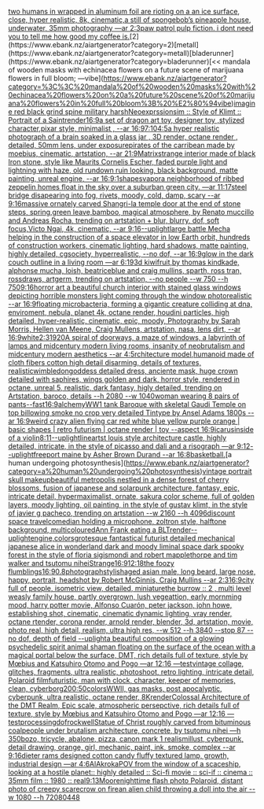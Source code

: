 [two humans in wrapped in aluminum foil are rioting on a an ice surface, close, hyper realistic, 8k, cinematic,](https://www.ebank.nz/aiartgenerator?category=two%20humans%20in%20wrapped%20in%20aluminum%20foil%20are%20rioting%20on%20a%20an%20ice%20surface%2C%20close%2C%20hyper%20realistic%2C%208k%2C%20cinematic%2C)[a still of spongebob’s pineapple house, underwater, 35mm photography —ar 2:3](https://www.ebank.nz/aiartgenerator?category=a%20still%20of%20spongebob%E2%80%99s%20pineapple%20house%2C%20underwater%2C%2035mm%20photography%20%E2%80%94ar%202%3A3)[paw patrol pulp fiction. i dont need you to tell me how good my coffee is.](https://www.ebank.nz/aiartgenerator?category=paw%20patrol%20pulp%20fiction.%20i%20dont%20need%20you%20to%20tell%20me%20how%20good%20my%20coffee%20is.)[2](https://www.ebank.nz/aiartgenerator?category=2)[metall](https://www.ebank.nz/aiartgenerator?category=metall)[bladerunner](https://www.ebank.nz/aiartgenerator?category=bladerunner)[<< mandala of wooden masks with echinacea flowers on a future scene of marijuana flowers in full bloom; —vibe](https://www.ebank.nz/aiartgenerator?category=%3C%3C%20mandala%20of%20wooden%20masks%20with%20echinacea%20flowers%20on%20a%20future%20scene%20of%20marijuana%20flowers%20in%20full%20bloom%3B%20%E2%80%94vibe)[imagine red black grind spine military harsh](https://www.ebank.nz/aiartgenerator?category=imagine%20red%20black%20grind%20spine%20military%20harsh)[Neoexprssionsim :: Style of Klimt :: Portrait of a Saint](https://www.ebank.nz/aiartgenerator?category=Neoexprssionsim%20%3A%3A%20Style%20of%20Klimt%20%3A%3A%20Portrait%20of%20a%20Saint)[render](https://www.ebank.nz/aiartgenerator?category=render)[16:9](https://www.ebank.nz/aiartgenerator?category=16%3A9)[a set of dragon art toy, designer toy ,stylized character,pixar style, minimalist , --ar 16:9](https://www.ebank.nz/aiartgenerator?category=a%20set%20of%20dragon%20art%20toy%2C%20designer%20toy%20%2Cstylized%20character%2Cpixar%20style%2C%20minimalist%20%2C%20--ar%2016%3A9)[7:10](https://www.ebank.nz/aiartgenerator?category=7%3A10)[4:5](https://www.ebank.nz/aiartgenerator?category=4%3A5)[a hyper realistic photograph of a brain soaked in a glass jar , 3D render, octane render , detailed, 50mm lens, under exposure](https://www.ebank.nz/aiartgenerator?category=a%20hyper%20realistic%20photograph%20of%20a%20brain%20soaked%20in%20a%20glass%20jar%20%2C%203D%20render%2C%20octane%20render%20%2C%20detailed%2C%2050mm%20lens%2C%20under%20exposure)[pirates of the carribean made by moebius, cinematic, artstation, --ar 21:9](https://www.ebank.nz/aiartgenerator?category=pirates%20of%20the%20carribean%20made%20by%20moebius%2C%20cinematic%2C%20artstation%2C%20--ar%2021%3A9)[Matrix](https://www.ebank.nz/aiartgenerator?category=Matrix)[strange interior made of black Iron stone, style like Maurits Cornelis Escher, faded purple light and lightning with haze, old rundown ruin looking, black background, matte painting, unreal engine, --ar 16:9](https://www.ebank.nz/aiartgenerator?category=strange%20interior%20made%20of%20black%20Iron%20stone%2C%20style%20like%20Maurits%20Cornelis%20Escher%2C%20faded%20purple%20light%20and%20lightning%20with%20haze%2C%20old%20rundown%20ruin%20looking%2C%20black%20background%2C%20matte%20painting%2C%20unreal%20engine%2C%20--ar%2016%3A9)[:1](https://www.ebank.nz/aiartgenerator?category=%3A1)[shapes](https://www.ebank.nz/aiartgenerator?category=shapes)[vapor](https://www.ebank.nz/aiartgenerator?category=vapor)[a neighborhood of ribbed zeppelin homes float in the sky over a suburban green city. —ar 11:17](https://www.ebank.nz/aiartgenerator?category=a%20neighborhood%20of%20ribbed%20zeppelin%20homes%20float%20in%20the%20sky%20over%20a%20suburban%20green%20city.%20%E2%80%94ar%2011%3A17)[steel bridge disapearing into fog, rivets, moody, cold, damp, scary --ar 9:16](https://www.ebank.nz/aiartgenerator?category=steel%20bridge%20disapearing%20into%20fog%2C%20rivets%2C%20moody%2C%20cold%2C%20damp%2C%20scary%20--ar%209%3A16)[massive ornately carved Shangri-la temple door at the end of stone steps, spring,green leave,bamboo, magical atmosphere, by Renato muccillo and Andreas Rocha, trending on artstation + blur, blurry, dof, soft focus,Victo Ngai, 4k, cinematic, --ar 9:16](https://www.ebank.nz/aiartgenerator?category=massive%20ornately%20carved%20Shangri-la%20temple%20door%20at%20the%20end%20of%20stone%20steps%2C%20spring%2Cgreen%20leave%2Cbamboo%2C%20magical%20atmosphere%2C%20by%20Renato%20muccillo%20and%20Andreas%20Rocha%2C%20trending%20on%20artstation%20%2B%20blur%2C%20blurry%2C%20dof%2C%20soft%20focus%2CVicto%20Ngai%2C%204k%2C%20cinematic%2C%20--ar%209%3A16)[--uplight](https://www.ebank.nz/aiartgenerator?category=--uplight)[large battle Mecha helping in the construction of a space elevator in low Earth orbit, hundreds of construction workers, cinematic lighting, hard shadows, matte painting, highly detailed, cgsociety, hyperrealistic, --no dof, --ar 16:9](https://www.ebank.nz/aiartgenerator?category=large%20battle%20Mecha%20helping%20in%20the%20construction%20of%20a%20space%20elevator%20in%20low%20Earth%20orbit%2C%20hundreds%20of%20construction%20workers%2C%20cinematic%20lighting%2C%20hard%20shadows%2C%20matte%20painting%2C%20highly%20detailed%2C%20cgsociety%2C%20hyperrealistic%2C%20--no%20dof%2C%20--ar%2016%3A9)[glow in the dark couch outline  in  a living room —ar 6:19](https://www.ebank.nz/aiartgenerator?category=glow%20in%20the%20dark%20couch%20outline%20%20in%20%20a%20living%20room%20%E2%80%94ar%206%3A19)[3d kiwifruit,by thomas kindkade, alphonse mucha, loish, beatriceblue and craig mullins, sparth, ross tran, rossdraws, artgerm, trending on artstation, --no people --w 750 --h 750](https://www.ebank.nz/aiartgenerator?category=3d%20kiwifruit%2Cby%20thomas%20kindkade%2C%20alphonse%20mucha%2C%20loish%2C%20beatriceblue%20and%20craig%20mullins%2C%20sparth%2C%20ross%20tran%2C%20rossdraws%2C%20artgerm%2C%20trending%20on%20artstation%2C%20--no%20people%20--w%20750%20--h%20750)[9:16](https://www.ebank.nz/aiartgenerator?category=9%3A16)[horror art a beautiful church interior with stained glass windows depicting horrible monsters light coming through the window photorealistic --ar 16:9](https://www.ebank.nz/aiartgenerator?category=horror%20art%20a%20beautiful%20church%20interior%20with%20stained%20glass%20windows%20depicting%20horrible%20monsters%20light%20coming%20through%20the%20window%20photorealistic%20--ar%2016%3A9)[floating microbacteria, forming a gigantic creature colliding at dna, enviroment, nebula, planet 4k, octane render, houdini particles, high detailed, hyper-realistic, cinematic, epic, moody, Photography by Sarah Morris, Hellen van Meene, Craig Mullens, artstation, nasa, lens dirt, --ar 16:9](https://www.ebank.nz/aiartgenerator?category=floating%20microbacteria%2C%20forming%20a%20gigantic%20creature%20colliding%20at%20dna%2C%20enviroment%2C%20nebula%2C%20planet%204k%2C%20octane%20render%2C%20houdini%20particles%2C%20high%20detailed%2C%20hyper-realistic%2C%20cinematic%2C%20epic%2C%20moody%2C%20Photography%20by%20Sarah%20Morris%2C%20Hellen%20van%20Meene%2C%20Craig%20Mullens%2C%20artstation%2C%20nasa%2C%20lens%20dirt%2C%20--ar%2016%3A9)[white](https://www.ebank.nz/aiartgenerator?category=white)[2:3](https://www.ebank.nz/aiartgenerator?category=2%3A3)[1920](https://www.ebank.nz/aiartgenerator?category=1920)[A spiral of doorways, a maze of windows, a labyrinth of lamps and midcentury modern living rooms, insanity of neobrutalism and midcentury modern aesthetics --ar 4:5](https://www.ebank.nz/aiartgenerator?category=A%20spiral%20of%20doorways%2C%20a%20maze%20of%20windows%2C%20a%20labyrinth%20of%20lamps%20and%20midcentury%20modern%20living%20rooms%2C%20insanity%20of%20neobrutalism%20and%20midcentury%20modern%20aesthetics%20--ar%204%3A5)[rchitecture model,humanoid made of cloth fibers cotton high detail disarming, details of textures, realistic](https://www.ebank.nz/aiartgenerator?category=rchitecture%20model%2Chumanoid%20made%20of%20cloth%20fibers%20cotton%20high%20detail%20disarming%2C%20details%20of%20textures%2C%20realistic)[wimbledon](https://www.ebank.nz/aiartgenerator?category=wimbledon)[goddess detailed dress, anciente mask, huge crown detailed with saphires, wings golden and dark, horror style, rendered in octane, unreal 5, realistic, dark fantasy, higly detailed, trending on Artstation, baroco, details --h 2080 --w 1040](https://www.ebank.nz/aiartgenerator?category=goddess%20detailed%20dress%2C%20anciente%20mask%2C%20huge%20crown%20detailed%20with%20saphires%2C%20wings%20golden%20and%20dark%2C%20horror%20style%2C%20rendered%20in%20octane%2C%20unreal%205%2C%20realistic%2C%20dark%20fantasy%2C%20higly%20detailed%2C%20trending%20on%20Artstation%2C%20baroco%2C%20details%20--h%202080%20--w%201040)[woman wearing 8 pairs of pants](https://www.ebank.nz/aiartgenerator?category=woman%20wearing%208%20pairs%20of%20pants)[--fast](https://www.ebank.nz/aiartgenerator?category=--fast)[16:9](https://www.ebank.nz/aiartgenerator?category=16%3A9)[alchemy](https://www.ebank.nz/aiartgenerator?category=alchemy)[WW1 tank Baroque with skeletal Gaudi Temple on top billowing smoke no crop very detailed Tintype by Ansel Adams 1800s --ar 16:9](https://www.ebank.nz/aiartgenerator?category=WW1%20tank%20Baroque%20with%20skeletal%20Gaudi%20Temple%20on%20top%20billowing%20smoke%20no%20crop%20very%20detailed%20Tintype%20by%20Ansel%20Adams%201800s%20--ar%2016%3A9)[weird crazy alien flying car red white blue yellow purple orange | basic shapes | retro futurism | octane render | toy --aspect 16:9](https://www.ebank.nz/aiartgenerator?category=weird%20crazy%20alien%20flying%20car%20red%20white%20blue%20yellow%20purple%20orange%20%7C%20basic%20shapes%20%7C%20retro%20futurism%20%7C%20octane%20render%20%7C%20toy%20--aspect%2016%3A9)[icarus](https://www.ebank.nz/aiartgenerator?category=icarus)[inside of a violin](https://www.ebank.nz/aiartgenerator?category=inside%20of%20a%20violin)[8:11](https://www.ebank.nz/aiartgenerator?category=8%3A11)[--uplight](https://www.ebank.nz/aiartgenerator?category=--uplight)[lineart](https://www.ebank.nz/aiartgenerator?category=lineart)[st louis style architecture castle, highly detailed, intricate, in the style of picasso and dali and a risograph —ar 9:12](https://www.ebank.nz/aiartgenerator?category=st%20louis%20style%20architecture%20castle%2C%20highly%20detailed%2C%20intricate%2C%20in%20the%20style%20of%20picasso%20and%20dali%20and%20a%20risograph%20%E2%80%94ar%209%3A12)[--uplight](https://www.ebank.nz/aiartgenerator?category=--uplight)[freeport maine by Asher Brown Durand --ar 16:8](https://www.ebank.nz/aiartgenerator?category=freeport%20maine%20by%20Asher%20Brown%20Durand%20--ar%2016%3A8)[basketball.](https://www.ebank.nz/aiartgenerator?category=basketball.)[a human undergoing photosynthesis](https://www.ebank.nz/aiartgenerator?category=a%20human%20undergoing%20photosynthesis)[vintage portrait skull makeup](https://www.ebank.nz/aiartgenerator?category=vintage%20portrait%20skull%20makeup)[beautiful metropolis nestled in a dense forest of cherry blossoms, fusion of japanese and solarpunk architecture, fantasy, epic, intricate detail, hypermaximalist, ornate, sakura color scheme, full of golden layers, moody lighting, oil painting, in the style of gustav klimt, in the style of javier g pacheco, trending on artstation  --w 2160  --h 4096](https://www.ebank.nz/aiartgenerator?category=beautiful%20metropolis%20nestled%20in%20a%20dense%20forest%20of%20cherry%20blossoms%2C%20fusion%20of%20japanese%20and%20solarpunk%20architecture%2C%20fantasy%2C%20epic%2C%20intricate%20detail%2C%20hypermaximalist%2C%20ornate%2C%20sakura%20color%20scheme%2C%20full%20of%20golden%20layers%2C%20moody%20lighting%2C%20oil%20painting%2C%20in%20the%20style%20of%20gustav%20klimt%2C%20in%20the%20style%20of%20javier%20g%20pacheco%2C%20trending%20on%20artstation%20%20--w%202160%20%20--h%204096)[discount space travel](https://www.ebank.nz/aiartgenerator?category=discount%20space%20travel)[comedian holding a microphone, zoltron style, halftone background, multicoloured](https://www.ebank.nz/aiartgenerator?category=comedian%20holding%20a%20microphone%2C%20zoltron%20style%2C%20halftone%20background%2C%20multicoloured)[Ann Frank eating a BLT](https://www.ebank.nz/aiartgenerator?category=Ann%20Frank%20eating%20a%20BLT)[render](https://www.ebank.nz/aiartgenerator?category=render)[--uplight](https://www.ebank.nz/aiartgenerator?category=--uplight)[engine,](https://www.ebank.nz/aiartgenerator?category=engine%2C)[colors](https://www.ebank.nz/aiartgenerator?category=colors)[grotesque fantastical futurist detailed mechanical japanese alice in wonderland dark and moody liminal space dark spooky forest in the style of floria sigismondi and robert mapplethorpe and tim walker and tsutomu nihei](https://www.ebank.nz/aiartgenerator?category=grotesque%20fantastical%20futurist%20detailed%20mechanical%20japanese%20alice%20in%20wonderland%20dark%20and%20moody%20liminal%20space%20dark%20spooky%20forest%20in%20the%20style%20of%20floria%20sigismondi%20and%20robert%20mapplethorpe%20and%20tim%20walker%20and%20tsutomu%20nihei)[Strange](https://www.ebank.nz/aiartgenerator?category=Strange)[16:9](https://www.ebank.nz/aiartgenerator?category=16%3A9)[12:18](https://www.ebank.nz/aiartgenerator?category=12%3A18)[the foozy flumblings](https://www.ebank.nz/aiartgenerator?category=the%20foozy%20flumblings)[16:9](https://www.ebank.nz/aiartgenerator?category=16%3A9)[0.8](https://www.ebank.nz/aiartgenerator?category=0.8)[photograph](https://www.ebank.nz/aiartgenerator?category=photograph)[stylish](https://www.ebank.nz/aiartgenerator?category=stylish)[aged asian male, long beard, large nose, happy, portrait, headshot by Robert McGinnis, Craig Mullins --ar 2:3](https://www.ebank.nz/aiartgenerator?category=aged%20asian%20male%2C%20long%20beard%2C%20large%20nose%2C%20happy%2C%20portrait%2C%20headshot%20by%20Robert%20McGinnis%2C%20Craig%20Mullins%20--ar%202%3A3)[16:9](https://www.ebank.nz/aiartgenerator?category=16%3A9)[city full of people, isometric view, detailed, miniature](https://www.ebank.nz/aiartgenerator?category=city%20full%20of%20people%2C%20isometric%20view%2C%20detailed%2C%20miniature)[the burrow :: 2 , multi level weasly family house, partly overgrown, lush vegeattion, early mornming mood, harry potter movie, Alfonso Cuarón, peter jackson, john howe, establishing shot, cinematic, cinematic dynamic lighting, vray render, octane rtender, corona render, arnold render, blender, 3d, artstation, movie, photo real, high detail, realism, ultra high res, --w 512 --h 3840 --stop 87 --no dof, depth of field --uplight](https://www.ebank.nz/aiartgenerator?category=the%20burrow%20%3A%3A%202%20%2C%20multi%20level%20weasly%20family%20house%2C%20partly%20overgrown%2C%20lush%20vegeattion%2C%20early%20mornming%20mood%2C%20harry%20potter%20movie%2C%20Alfonso%20Cuar%C3%B3n%2C%20peter%20jackson%2C%20john%20howe%2C%20establishing%20shot%2C%20cinematic%2C%20cinematic%20dynamic%20lighting%2C%20vray%20render%2C%20octane%20rtender%2C%20corona%20render%2C%20arnold%20render%2C%20blender%2C%203d%2C%20artstation%2C%20movie%2C%20photo%20real%2C%20high%20detail%2C%20realism%2C%20ultra%20high%20res%2C%20--w%20512%20--h%203840%20--stop%2087%20--no%20dof%2C%20depth%20of%20field%20--uplight)[a beautiful composition of a glowing psychedelic spirit animal shaman floating on the surface of the ocean with a magical portal below the surface, DMT,  rich details full of texture, style by Mœbius and Katsuhiro Otomo and Pogo —ar 12:16 —test](https://www.ebank.nz/aiartgenerator?category=a%20beautiful%20composition%20of%20a%20glowing%20psychedelic%20spirit%20animal%20shaman%20floating%20on%20the%20surface%20of%20the%20ocean%20with%20a%20magical%20portal%20below%20the%20surface%2C%20DMT%2C%20%20rich%20details%20full%20of%20texture%2C%20style%20by%20M%C5%93bius%20and%20Katsuhiro%20Otomo%20and%20Pogo%20%E2%80%94ar%2012%3A16%20%E2%80%94test)[vintage collage, glitches, fragments, ultra realistic, photoshoot, retro lighting, intricate detail, Polaroid film](https://www.ebank.nz/aiartgenerator?category=vintage%20collage%2C%20glitches%2C%20fragments%2C%20ultra%20realistic%2C%20photoshoot%2C%20retro%20lighting%2C%20intricate%20detail%2C%20Polaroid%20film)[futuristic, man with clock, character, keeper of memories, clean, cyberborg](https://www.ebank.nz/aiartgenerator?category=futuristic%2C%20man%20with%20clock%2C%20character%2C%20keeper%20of%20memories%2C%20clean%2C%20cyberborg)[200:50](https://www.ebank.nz/aiartgenerator?category=200%3A50)[colors](https://www.ebank.nz/aiartgenerator?category=colors)[WWII, gas masks, post apocalyptic, cyberpunk, ultra realistic, octane render, 8K](https://www.ebank.nz/aiartgenerator?category=WWII%2C%20gas%20masks%2C%20post%20apocalyptic%2C%20cyberpunk%2C%20ultra%20realistic%2C%20octane%20render%2C%208K)[render](https://www.ebank.nz/aiartgenerator?category=render)[Colossal Architecture of the DMT Realm, Epic scale, atmospheric persepctive, rich details full of texture, style by Mœbius and Katsuhiro Otomo and Pogo —ar 12:16 —test](https://www.ebank.nz/aiartgenerator?category=Colossal%20Architecture%20of%20the%20DMT%20Realm%2C%20Epic%20scale%2C%20atmospheric%20persepctive%2C%20rich%20details%20full%20of%20texture%2C%20style%20by%20M%C5%93bius%20and%20Katsuhiro%20Otomo%20and%20Pogo%20%E2%80%94ar%2012%3A16%20%E2%80%94test)[processing](https://www.ebank.nz/aiartgenerator?category=processing)[dof](https://www.ebank.nz/aiartgenerator?category=dof)[rockwell](https://www.ebank.nz/aiartgenerator?category=rockwell)[Statue of Christ roughly carved from bituminous coal](https://www.ebank.nz/aiartgenerator?category=Statue%20of%20Christ%20roughly%20carved%20from%20bituminous%20coal)[people under brutalism architecture, concrete, by tsutomu nihei —h 350](https://www.ebank.nz/aiartgenerator?category=people%20under%20brutalism%20architecture%2C%20concrete%2C%20by%20tsutomu%20nihei%20%E2%80%94h%20350)[bozo, tricycle, abalone, pizza, canon mark 1 realism](https://www.ebank.nz/aiartgenerator?category=bozo%2C%20tricycle%2C%20abalone%2C%20pizza%2C%20canon%20mark%201%20realism)[illust, cyberpunk, detail drawing, orange, girl, mechanic, paint, ink, smoke, complex --ar 9:16](https://www.ebank.nz/aiartgenerator?category=illust%2C%20cyberpunk%2C%20detail%20drawing%2C%20orange%2C%20girl%2C%20mechanic%2C%20paint%2C%20ink%2C%20smoke%2C%20complex%20--ar%209%3A16)[dieter rams designed cotton candy fluffy textured lamp, growth, industrial design —ar 4:6](https://www.ebank.nz/aiartgenerator?category=dieter%20rams%20designed%20cotton%20candy%20fluffy%20textured%20lamp%2C%20growth%2C%20industrial%20design%20%E2%80%94ar%204%3A6)[AlAkroka](https://www.ebank.nz/aiartgenerator?category=AlAkroka)[POV from the window of a scaceship, looking at a hostile planet:: highly detailed :: Sci-fi movie :: sci-if :: cinema :: 35mm film :: 1980 :: real](https://www.ebank.nz/aiartgenerator?category=POV%20from%20the%20window%20of%20a%20scaceship%2C%20looking%20at%20a%20hostile%20planet%3A%3A%20highly%20detailed%20%3A%3A%20Sci-fi%20movie%20%3A%3A%20sci-if%20%3A%3A%20cinema%20%3A%3A%2035mm%20film%20%3A%3A%201980%20%3A%3A%20real)[9:13](https://www.ebank.nz/aiartgenerator?category=9%3A13)[Moore](https://www.ebank.nz/aiartgenerator?category=Moore)[nighttime flash photo Polaroid, distant photo of creepy scarecrow on fire](https://www.ebank.nz/aiartgenerator?category=nighttime%20flash%20photo%20Polaroid%2C%20distant%20photo%20of%20creepy%20scarecrow%20on%20fire)[an alien child throwing a doll into the air --w 1080 --h 720](https://www.ebank.nz/aiartgenerator?category=an%20alien%20child%20throwing%20a%20doll%20into%20the%20air%20--w%201080%20--h%20720)[80](https://www.ebank.nz/aiartgenerator?category=80)[448](https://www.ebank.nz/aiartgenerator?category=448)